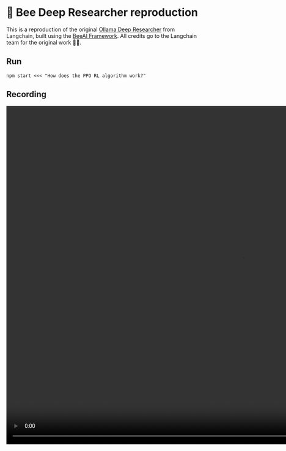 # 🐝 Bee Deep Researcher reproduction

This is a reproduction of the original [Ollama Deep Researcher](https://github.com/langchain-ai/ollama-deep-researcher/blob/main/README.md) from Langchain, built using the [BeeAI Framework](https://i-am-bee.github.io/bee-agent-framework#/). All credits go to the Langchain team for the original work 🙏👏.

## Run

`npm start <<< "How does the PPO RL algorithm work?"`

## Recording

<video width="1232" height="886" controls>
  <source src="https://raw.githubusercontent.com/aleskalfas/bee-deep-researcher-reproduction/refs/heads/main/media/recording.mp4" type="video/mp4">
  Your browser does not support the video tag.
</video>
